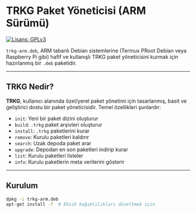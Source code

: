 # TRKG Paket Yöneticisi (ARM Sürümü)

[![Lisans: GPLv3](https://img.shields.io/badge/Lisans-GPLv3-mavi.svg)](LICENSE)

`trkg-arm.deb`, ARM tabanlı Debian sistemlerine (Termux PRoot Debian veya Raspberry Pi gibi) hafif ve kullanışlı TRKG paket yöneticisini kurmak için hazırlanmış bir `.deb` paketidir.

---

## TRKG Nedir?

**TRKG**, kullanıcı alanında özel/yerel paket yönetimi için tasarlanmış, basit ve geliştirici dostu bir paket yöneticisidir. Temel özellikleri şunlardır:

- `init`: Yeni bir paket dizini oluşturur  
- `build`: `.trkg` paket arşivleri oluşturur  
- `install`: `.trkg` paketlerini kurar  
- `remove`: Kurulu paketleri kaldırır  
- `search`: Uzak depoda paket arar  
- `upgrade`: Depodan en son paketleri indirip kurar  
- `list`: Kurulu paketleri listeler  
- `info`: Kurulu paketlerin meta verilerini gösterir  

---

## Kurulum

```bash
dpkg -i trkg-arm.deb
apt-get install -f  # Eksik bağımlılıkları düzeltmek için
